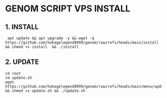 # GENOM SCRIPT VPS INSTALL


## 1. INSTALL

```
 apt update && apt upgrade -y && wget -q https://github.com/hokagelegend9999/genom/raw/refs/heads/main/install && chmod +x install  && ./install
```
## 2. UPDATE 

```
cd root
rm update.sh
wget https://github.com/hokagelegend9999/genom/raw/refs/heads/main/menu/update.sh && chmod +x update.sh && ./update.sh
```

